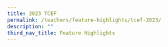 ```yaml
---
title: 2023 TCEF
permalink: /teachers/feature-highlights/tcef-2023/
description: ""
third_nav_title: Feature Highlights
---
```

